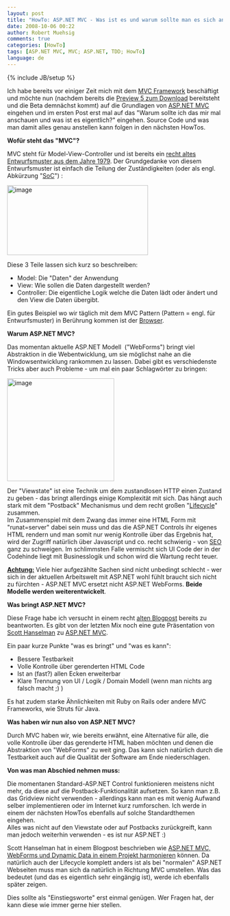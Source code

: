 ```yaml
---
layout: post
title: "HowTo: ASP.NET MVC - Was ist es und warum sollte man es sich anschauen?"
date: 2008-10-06 00:22
author: Robert Muehsig
comments: true
categories: [HowTo]
tags: [ASP.NET MVC, MVC; ASP.NET, TDD; HowTo]
language: de
---
```

{% include JB/setup %}
<p>Ich habe bereits vor einiger Zeit mich mit dem <a href="{{BASE_PATH}}/tag/aspnet-mvc/">MVC Framework</a> beschäftigt und möchte nun (nachdem bereits die <a href="{{BASE_PATH}}/2008/08/29/aspnet-mvc-preview-5-auf-codeplex/">Preview 5 zum Download</a> bereitsteht und die Beta demnächst kommt) auf die Grundlagen von <a href="http://www.asp.net/mvc/">ASP.NET MVC</a> eingehen und im ersten Post erst mal auf das "Warum sollte ich das mir mal anschauen und was ist es eigentlich?" eingehen. Source Code und was man damit alles genau anstellen kann folgen in den nächsten HowTos.</p> <p><strong>Wofür steht das "MVC"?</strong></p> <p>MVC steht für Model-View-Controller und ist bereits ein <a href="http://de.wikipedia.org/wiki/Model_View_Controller">recht altes Entwurfsmuster aus dem Jahre 1979</a>. Der Grundgedanke von diesem Entwurfsmuster ist einfach die Teilung der Zuständigkeiten (oder als engl. Abkürzung "<a href="http://en.wikipedia.org/wiki/Separation_of_concerns">SoC</a>") :</p> <p><a href="{{BASE_PATH}}/assets/wp-images-de/image544.png"><img style="border-top-width: 0px; border-left-width: 0px; border-bottom-width: 0px; border-right-width: 0px" height="163" alt="image" src="{{BASE_PATH}}/assets/wp-images-de/image-thumb522.png" width="329" border="0"></a> </p> <p>Diese 3 Teile lassen sich kurz so beschreiben:</p> <ul> <li>Model: Die "Daten" der Anwendung  <li>View: Wie sollen die Daten dargestellt werden?  <li>Controller: Die eigentliche Logik welche die Daten lädt oder ändert und den View die Daten übergibt.</li></ul> <p>Ein gutes Beispiel wo wir täglich mit dem MVC Pattern (Pattern = engl. für Entwurfsmuster) in Berührung kommen ist der <a href="http://www.codinghorror.com/blog/archives/001112.html">Browser</a>.</p> <p><strong>Warum ASP.NET MVC?</strong></p> <p>Das momentan aktuelle ASP.NET Modell&nbsp; ("WebForms") bringt viel Abstraktion in die Webentwicklung, um sie möglichst nahe an die Windowsentwicklung rankommen zu lassen. Dabei gibt es verschiedenste Tricks aber auch Probleme - um mal ein paar Schlagwörter zu bringen:</p> <p><a href="{{BASE_PATH}}/assets/wp-images-de/image545.png"><img style="border-top-width: 0px; border-left-width: 0px; border-bottom-width: 0px; border-right-width: 0px" height="240" alt="image" src="{{BASE_PATH}}/assets/wp-images-de/image-thumb523.png" width="250" border="0"></a> </p> <p>Der "Viewstate" ist eine Technik um dem zustandlosen HTTP einen Zustand zu geben - das bringt allerdings einige Komplexität mit sich. Das hängt auch stark mit dem "Postback" Mechanismus und dem recht großen "<a href="http://www.eggheadcafe.com/articles/20051227.asp">Lifecycle</a>" zusammen. <br>Im Zusammenspiel mit dem Zwang das immer eine HTML Form mit "runat=server" dabei sein muss und das die ASP.NET Controls ihr eigenes HTML rendern und man somit nur wenig Kontrolle über das Ergebnis hat, wird der Zugriff natürlich über Javascript und co. recht schwierig - von <a href="http://de.wikipedia.org/wiki/Suchmaschinenoptimierung">SEO</a> ganz zu schweigen. Im schlimmsten Falle vermischt sich UI Code der in der Codehinde liegt mit Businesslogik und schon wird die Wartung recht teuer.</p> <p><strong><u>Achtung:</u></strong> Viele hier aufgezählte Sachen sind nicht unbedingt schlecht - wer sich in der aktuellen Arbeitswelt mit ASP.NET wohl fühlt braucht sich nicht zu fürchten - ASP.NET MVC ersetzt nicht ASP.NET WebForms. <strong>Beide Modelle werden weiterentwickelt</strong>. </p> <p><strong>Was bringt ASP.NET MVC?</strong></p> <p>Diese Frage habe ich versucht in einem recht <a href="{{BASE_PATH}}/2007/11/15/was-das-aspnet-mvc-modell-bringt/">alten Blogpost</a> bereits zu beantworten. Es gibt von der letzten Mix noch eine gute Präsentation von <a href="http://www.hanselman.com/">Scott Hanselman</a> zu <a href="http://www.hanselman.com/blog/ASPNETMVCSessionAtMix08TDDAndMvcMockHelpers.aspx">ASP.NET MVC</a>. </p> <p>Ein paar kurze Punkte "was es bringt" und "was es kann":</p> <ul> <li>Bessere Testbarkeit  <li>Volle Kontrolle über gerenderten HTML Code  <li>Ist an (fast?) allen Ecken erweiterbar  <li>Klare Trennung von UI / Logik / Domain Modell (wenn man nichts arg falsch macht ;) )</li></ul> <p>Es hat zudem starke Ähnlichkeiten mit Ruby on Rails oder andere MVC Frameworks, wie Struts für Java.</p> <p><strong>Was haben wir nun also von ASP.NET MVC?</strong></p> <p>Durch MVC haben wir, wie bereits erwähnt, eine Alternative für alle, die volle Kontrolle über das gerenderte HTML haben möchten und denen die Abstraktion von "WebForms" zu weit ging. Das kann sich natürlich durch die Testbarkeit auch auf die Qualität der Software am Ende niederschlagen. </p> <p><strong>Von was man Abschied nehmen muss:</strong></p> <p>Die momentanen Standard-ASP.NET Control funktionieren meistens nicht mehr, da diese auf die Postback-Funktionalität aufsetzen. So kann man z.B. das Gridview nicht verwenden - allerdings kann man es mit wenig Aufwand selber implementieren oder im Internet kurz rumforschen. Ich werde in einem der nächsten HowTos ebenfalls auf solche Standardthemen eingehen. <br>Alles was nicht auf den Viewstate oder auf Postbacks zurückgreift, kann man jedoch weiterhin verwenden - es ist nur ASP.NET :)</p> <p>Scott Hanselman hat in einem Blogpost beschrieben wie <a href="http://www.hanselman.com/blog/PlugInHybridsASPNETWebFormsAndASPMVCAndASPNETDynamicDataSideBySide.aspx">ASP.NET MVC, WebForms und Dynamic Data in einem Projekt harmonieren</a> können. Da natürlich auch der Lifecycle komplett anders ist als bei "normalen" ASP.NET Webseiten muss man sich da natürlich in Richtung MVC umstellen. Was das bedeutet (und das es eigentlich sehr eingängig ist), werde ich ebenfalls später zeigen.</p> <p>Dies sollte als "Einstiegsworte" erst einmal genügen. Wer Fragen hat, der kann diese wie immer gerne hier stellen.</p>
